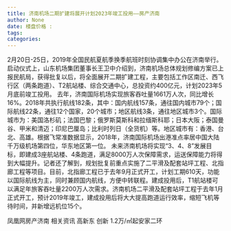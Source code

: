 ```yaml
---
title: 济南机场二期扩建将展开计划2023年竣工投用——房产济南
author: None
date: 楼盘价格 : 
tags: 
categories: 
---
```

                        
<!-- more -->
2月20日-25日，2019年全国民航夏航季换季航班时刻协调集中办公在济南举行。启动仪式上，山东机场集团董事长王卫中介绍到，济南机场总体规划修编方案已上报民航局，获得批复以后，将全面展开二期扩建工程，主要包括工作区南迁、西飞行区（两条跑道）、T2航站楼、综合交通中心，总投资约400亿元，计划2023年5月底前竣工投用。
去年，济南国际机场实现旅客吞吐量1661万人次，同比增长16%。2018年共执行航线182条，其中：国内航线157条，通往国内城市79个；国际航线22条，通往12个国家，20个城市；地区航线3条，通往地区城市3个。国际城市为：美国洛杉矶；法国巴黎；俄罗斯莫斯科和拉缅斯科耶；日本大阪；泰国曼谷、甲米和清迈；印尼巴厘岛；比利时列日（全货机）等。地区城市有：香港、台北、高雄。根据飞常准数据显示，2018年，济南国际机场出港准点率居中国大陆千万级机场第四位，华东地区第一位。
未来济南机场将实现“3、4、8”发展目标，即建成3座航站楼、4条跑道，满足8000万人次保障需求，运送保障能力将得到大幅提升。记者还了解到，规划批复前重点实施了二平滑及配套站坪工程、北指廊工程等项目。目前，北指廊工程已于去年9月正式开工，计划工期610天，功能以国际航线为主，同时兼顾国内航线，方便中转联程。建成投用后，T1航站楼可以满足年旅客吞吐量2200万人次需求。济南机场二平滑及配套站坪工程于去年1月正式开工，预计2019年竣工，建成投用后将大大提高跑道运行效率，缩短飞机等待时间，并新增远机位15个。
                        
                        
                        
                        
                                        
                    
                    
                
                    
                    
                    
                
                    
                
凤凰网房产济南
相关资讯
高新东 创新
1.2万/㎡起安家二环
	                        
	                    
	                        
	                    
